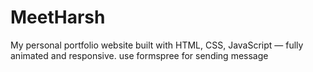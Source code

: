# MeetHarsh
My personal portfolio website built with HTML, CSS, JavaScript — fully animated and responsive.
use formspree for sending message
